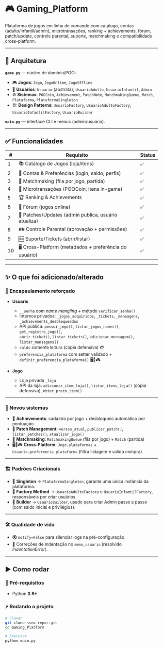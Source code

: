 # 🎮 Gaming_Platform
Plataforma de jogos em linha de comando com catálogo, contas (adulto/infantil/admin), microtransações, ranking + achievements, fórum, patch/update, controle parental, suporte, matchmaking e compatibilidade cross-platform.

---

## 🧱 Arquitetura
**`game.py`** — núcleo de domínio/POO:  
- 🎮 **Jogos**: `Jogo`, `JogoOnline`, `JogoOffline`  
- 👤 **Usuários**: `Usuario` (abstrata), `UsuarioAdulto`, `UsuarioInfantil`, `Admin`  
- ⚙️ **Sistemas**: `POOCoin`, `Achievement`, `PatchNote`, `MatchmakingQueue`, `Match`, `Plataforma`, `PlataformaSingleton`  
- 🏗️ **Design Patterns**: `UsuarioFactory`, `UsuarioAdultoFactory`, `UsuarioInfantilFactory`, `UsuarioBuilder`

**`main.py`** — interface CLI e menus (admin/usuário).  

---

## ✅ Funcionalidades

| #   | Requisito | Status |
|-----|-----------|--------|
| 1   | 📚 Catálogo de Jogos (loja/itens) | ✅ |
| 2   | 👤 Contas & Preferências (login, saldo, perfis) | ✅ |
| 3   | 🤝 Matchmaking (fila por jogo, partida) | ✅ |
| 4   | 🛒 Microtransações (POOCoin, itens in-game) | ✅ |
| 5   | 🏆 Ranking & Achievements | ✅ |
| 6   | 💬 Fórum (jogos online) | ✅ |
| 7   | 🔧 Patches/Updates (admin publica, usuário atualiza) | ✅ |
| 8   | 👪 Controle Parental (aprovação + permissões) | ✅ |
| 9   | 🆘 Suporte/Tickets (abrir/listar) | ✅ |
| 10  | 🖥️ Cross-Platform (metadados + preferência do usuário) | ✅ |

---

## ✨ O que foi adicionado/alterado

### 🔐 Encapsulamento reforçado
- **Usuario**
  - `__senha` com *name mangling* + método `verificar_senha()`  
  - Internos privados: `_jogos_adquiridos`, `_tickets`, `_mensagens`, `_achievements_desbloqueados`  
  - API pública: `possui_jogo()`, `listar_jogos_nomes()`, `get_registro_jogo()`,  
    `abrir_ticket()`, `listar_tickets()`, `adicionar_mensagem()`, `listar_mensagens()`  
  - `saldo` somente leitura (cópia defensiva) 💳  
  - `preferencia_plataforma` com setter validado + `definir_preferencia_plataforma()` 🖥️📱🎮  

- **Jogo**
  - Loja privada `_loja`  
  - API da loja: `adicionar_item_loja()`, `listar_itens_loja()` (cópia defensiva), `obter_preco_item()`  

---

### 🧩 Novos sistemas
- 🏅 **Achievements**: cadastro por jogo + desbloqueio automático por pontuação  
- 🔄 **Patch Management**: `versao_atual`, `publicar_patch()`, `listar_patches()`, `atualizar_jogo()`  
- 🤝 **Matchmaking**: `MatchmakingQueue` (fila por jogo) + `Match` (partida)  
- 🖥️📱🎮 **Cross-Platform**: `Jogo.plataformas` + `Usuario.preferencia_plataforma` (filtra listagem e valida compra)  

---

### 🏗️ Padrões Criacionais
- 🔹 **Singleton** → `PlataformaSingleton`, garante uma única instância da plataforma.  
- 🔹 **Factory Method** → `UsuarioAdultoFactory` e `UsuarioInfantilFactory`, responsáveis por criar usuários.  
- 🔹 **Builder** → `UsuarioBuilder`, usado para criar Admin passo a passo (com saldo inicial e privilégios).  

---

### 🛠️ Qualidade de vida
- 🔇 `notify=False` para silenciar logs na pré-configuração.  
- 🧹 Correções de indentação no `menu_usuario` (resolvido *IndentationError*).  

---

## ▶️ Como rodar

### 📌 Pré-requisitos
- Python **3.9+**  

### ⚡ Rodando o projeto
```bash
# Clonar
git clone <seu-repo>.git
cd Gaming_Platform

# Executar
python main.py
